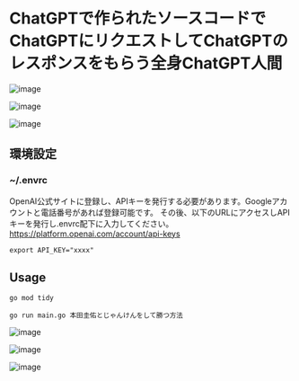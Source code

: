 # ChatGPTで作られたソースコードでChatGPTにリクエストしてChatGPTのレスポンスをもらう全身ChatGPT人間

![image](https://user-images.githubusercontent.com/18649842/223357350-e8a50b2e-28a5-4c61-aca6-cbad5792b3a4.png)

![image](https://user-images.githubusercontent.com/18649842/223357350-e8a50b2e-28a5-4c61-aca6-cbad5792b3a4.png)

![image](https://user-images.githubusercontent.com/18649842/223357350-e8a50b2e-28a5-4c61-aca6-cbad5792b3a4.png)

## 環境設定

### ~/.envrc

OpenAI公式サイトに登録し、APIキーを発行する必要があります。Googleアカウントと電話番号があれば登録可能です。
その後、以下のURLにアクセスしAPIキーを発行し.envrc配下に入力してください。
https://platform.openai.com/account/api-keys

```
export API_KEY="xxxx"
```

## Usage

```
go mod tidy
```

```
go run main.go 本田圭佑とじゃんけんをして勝つ方法
```

![image](https://user-images.githubusercontent.com/18649842/223357350-e8a50b2e-28a5-4c61-aca6-cbad5792b3a4.png)

![image](https://user-images.githubusercontent.com/18649842/223357350-e8a50b2e-28a5-4c61-aca6-cbad5792b3a4.png)

![image](https://user-images.githubusercontent.com/18649842/223357350-e8a50b2e-28a5-4c61-aca6-cbad5792b3a4.png)
